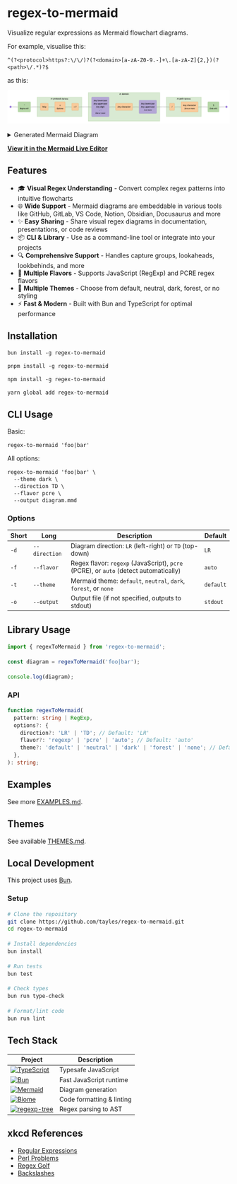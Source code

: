 # regex-to-mermaid

Visualize regular expressions as Mermaid flowchart diagrams.

For example, visualise this:

```regex
^(?<protocol>https?:\/\/)?(?<domain>[a-zA-Z0-9.-]+\.[a-zA-Z]{2,})(?<path>\/.*)?$
```

as this:

![regex-to-mermaid](docs/regex-to-mermaid.png)

<details>
<summary>Generated Mermaid Diagram</summary>

```mermaid
graph LR
  %% Nodes
  start@{ shape: f-circ };
  fin@{ shape: f-circ };
  assertion_1("^<br><i><small>Begins with</small></i>"):::assertion;
  literal_1("http"):::literal;
  literal_2("s<br><i><small>Optional</small></i>"):::literal;
  literal_3("://"):::literal;
  char_class_1("Any lowercase<br>Any uppercase<br>Any digit<br>. -<br><i><small>One or more</small></i>"):::char-class;
  literal_4("Any character"):::literal;
  char_class_2("Any lowercase<br>Any uppercase<br><i><small>2 or more</small></i>"):::char-class;
  literal_5("/"):::literal;
  literal_6("Any character<br><i><small>Zero or more</small></i>"):::literal;
  assertion_2("$<br><i><small>Ends with</small></i>"):::assertion;

  %% Subgraphs
  subgraph named_capture_1 ["<small>#1</small> protocol <small><i>Optional</i></small>"]
    literal_1
    literal_2
    literal_3
  end

  subgraph named_capture_2 ["<small>#2</small> domain"]
    char_class_1
    literal_4
    char_class_2
  end

  subgraph named_capture_3 ["<small>#3</small> path <small><i>Optional</i></small>"]
    literal_5
    literal_6
  end

  %% Edges
  start --- assertion_1;
  assertion_1 --- literal_1;
  literal_1 --- literal_2;
  literal_2 --- literal_3;
  literal_3 --- char_class_1;
  char_class_1 --- literal_4;
  literal_4 --- char_class_2;
  char_class_2 --- literal_5;
  literal_5 --- literal_6;
  literal_6 --- assertion_2;
  assertion_2 --- fin;

  %% Styles
  %% Node Styling
  classDef assertion fill:#B6D7A8,stroke:#93C47D,color:#000000;
  classDef literal fill:#F9CB9C,stroke:#E69138,color:#000000;
  classDef char-class fill:#B4A7D6,stroke:#8E7CC3,color:#000000;

  %% Group Styling
  classDef named-capture fill:#D9EAD3,stroke:#93C47D,color:#000000;

  %% Apply Group Classes
  class named_capture_1,named_capture_2,named_capture_3 named-capture;

%% Generated with regex-to-mermaid@1.0.0
```

</details>

**[View it in the Mermaid Live Editor](https://mermaid.live/edit#pako:eNqVVttu2zgQ_RWCaYFmK8mWZOvCGk4d27svvQDtW6o0YCXaFlYmBYpGmxr-9yUpxhblJJsKfhBnOOccjmdG3MOcFQQi-Po1-ELW5BcC399cTWrOBMtZNd0IUTdXKMsG8nd5JV0F2-KSTr9h9_fMvRm6qefevs0yzxhu94FzuFQQWGymMsj76_LqVUYzuua43oAPXzIKgGT7JHkb9d4IzMX7PWg2uCYIrNy85Dk4vFO-VUmf8OCmIVyUjN75bzL4ffKDTyfldNJscVVNr8m6pA34WYrNZNCaJoNymsFLhNAxUuNUpSAcVxpFHbbdY6zWjkDuaGyez7XCwdU5yWMAoQRAg8H5hnyD-V1eSWFaxozeg4r9JDzHDVGEyrCra9tQlOtSqIUH3J4qSgDjYMs4ORemuFzNZWkbGV7lxrm0PasyeJHKk6Lgj_WMJcPg6VRGfbk23w3h7GnKLuCpjNSZXtkwS1q8pIhMQX_d_dAl3ha1WQCKt6S4y3Etdpzc-eBbBg36hf8ACx7aDRiXlHAqLSnH7MvgrcLuFK29DOxlqJaEFq3CJxQFXUXBUVHb5UfCboXaJKOzDcFLaMMubXhKhBwaf5qEsb2MLHr5vyyLdWfQANd1u8OjP0y0_5hfe0RYvsAeDpYvtPte-7opPOt6K3pkd2Y_OjjrRit6bPeR5YvsJurlIuh3hPbLEdypcXFftck0E1xbSrrWkpSaBVmdIGRwVaGL62gRzxKnEZz9S9BFGs5H8cKR9c44uhjq550FYBSa8L_T-XU6P4Yvo9QPk-fCTzPlQcBoFi-iI0KyjOfz8AzBHOsfznb1o-fSJeyaEjbQi3Q5W4T_dzYDPavr6t4QzBVqm8tWam9SOL0-dfoNZKnRHEo8oTJzghR6bgGuPumuYO6WcNnQxXvfG3pD6MA1LwuIBN8RBxqfvATslZoMig3ZEvmtkq8FWeFdJTKY0YMMqzG9YWz7ECkPst5AtMJVI1e7upDMixLLht8erVz2IuFztqMCIt9PNAhEe_gLoij0kmGSxtEwTIIwiH0H3kMUxIGXhmkaJdFwPBqHwcGBvzXr0EviUSqfJE6TkZ-EsQNJUQrGP7a3GH2ZOfwH-p7mkQ)**

## Features

- 🎓 **Visual Regex Understanding** - Convert complex regex patterns into intuitive flowcharts
- 🌐 **Wide Support** - Mermaid diagrams are embeddable in various tools like GitHub, GitLab, VS Code, Notion, Obsidian, Docusaurus and more
- ✨ **Easy Sharing** - Share visual regex diagrams in documentation, presentations, or code reviews
- 📦 **CLI & Library** - Use as a command-line tool or integrate into your projects
- 🔍 **Comprehensive Support** - Handles capture groups, lookaheads, lookbehinds, and more
- 🥗 **Multiple Flavors** - Supports JavaScript (RegExp) and PCRE regex flavors
- 🎨 **Multiple Themes** - Choose from default, neutral, dark, forest, or no styling
- ⚡ **Fast & Modern** - Built with Bun and TypeScript for optimal performance

## Installation

```shell
bun install -g regex-to-mermaid
```

```shell
pnpm install -g regex-to-mermaid
```

```shell
npm install -g regex-to-mermaid
```

```shell
yarn global add regex-to-mermaid
```

## CLI Usage

Basic:

```shell
regex-to-mermaid 'foo|bar'
```

All options:

```shell
regex-to-mermaid 'foo|bar' \
  --theme dark \
  --direction TD \
  --flavor pcre \
  --output diagram.mmd
```

### Options

| Short | Long          | Description                                                                          | Default   |
| ----- | ------------- | ------------------------------------------------------------------------------------ | --------- |
| `-d`  | `--direction` | Diagram direction: `LR` (left-right) or `TD` (top-down)                              | `LR`      |
| `-f`  | `--flavor`    | Regex flavor: `regexp` (JavaScript), `pcre` (PCRE), or `auto` (detect automatically) | `auto`    |
| `-t`  | `--theme`     | Mermaid theme: `default`, `neutral`, `dark`, `forest`, or `none`                     | `default` |
| `-o`  | `--output`    | Output file (if not specified, outputs to stdout)                                    | `stdout`  |

## Library Usage

```typescript
import { regexToMermaid } from 'regex-to-mermaid';

const diagram = regexToMermaid('foo|bar');

console.log(diagram);
```

### API

```typescript
function regexToMermaid(
  pattern: string | RegExp,
  options?: {
    direction?: 'LR' | 'TD'; // Default: 'LR'
    flavor?: 'regexp' | 'pcre' | 'auto'; // Default: 'auto'
    theme?: 'default' | 'neutral' | 'dark' | 'forest' | 'none'; // Default: 'default'
  },
): string;
```

## Examples

See more [EXAMPLES.md](./EXAMPLES.md).

## Themes

See available [THEMES.md](./THEMES.md).

## Local Development

This project uses [Bun](https://bun.sh).

### Setup

```bash
# Clone the repository
git clone https://github.com/tayles/regex-to-mermaid.git
cd regex-to-mermaid

# Install dependencies
bun install

# Run tests
bun test

# Check types
bun run type-check

# Format/lint code
bun run lint
```

## Tech Stack

| Project                                                                                                                                                                   | Description               |
| ------------------------------------------------------------------------------------------------------------------------------------------------------------------------- | ------------------------- |
| [![TypeScript](https://img.shields.io/badge/typescript-%23007ACC.svg?style=for-the-badge&logo=typescript&logoColor=white)](https://www.typescriptlang.org)                | Typesafe JavaScript       |
| [![Bun](https://img.shields.io/badge/bun-%23000000.svg?style=for-the-badge&logo=bun&logoColor=white)](https://bun.sh)                                                     | Fast JavaScript runtime   |
| [![Mermaid](https://img.shields.io/badge/mermaid-%23FF3670.svg?style=for-the-badge&logo=mermaid&logoColor=white)](https://mermaid.js.org)                                 | Diagram generation        |
| [![Biome](https://img.shields.io/badge/biome-%2360A5FA.svg?style=for-the-badge&logo=biome&logoColor=white)](https://biomejs.dev)                                          | Code formatting & linting |
| [![regexp-tree](https://img.shields.io/badge/regexp--tree-%23000000.svg?style=for-the-badge&logo=regexp-tree&logoColor=white)](https://www.npmjs.com/package/regexp-tree) | Regex parsing to AST      |

## xkcd References

- [Regular Expressions](https://xkcd.com/208/)
- [Perl Problems](https://xkcd.com/1171/)
- [Regex Golf](https://xkcd.com/1313/)
- [Backslashes](https://xkcd.com/1638/)
